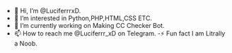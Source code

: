 - 👋 Hi, I’m @LuciferrrxD.
- 👀 I’m interested in Python,PHP,HTML,CSS ETC.
- 🔭 I’m currently working on Making CC Checker Bot.
- 📫 How to reach me @Luciferrr_xD on Telegram.
-⚡ Fun fact I am Litrally a Noob.
